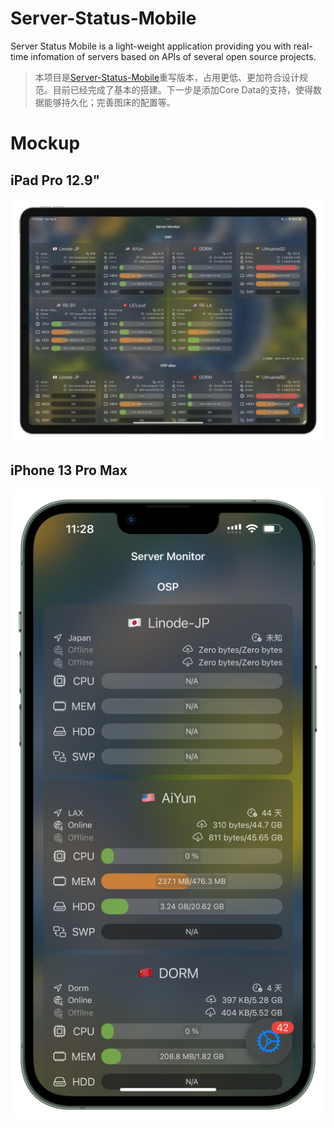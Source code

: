 # Server-Status-Mobile

Server Status Mobile is a light-weight application providing you with real-time infomation of servers based on APIs of several open source projects.

> 本项目是[Server-Status-Mobile](https://github.com/weirui-kong/Server-Status-Mobile/)重写版本，占用更低、更加符合设计规范。目前已经完成了基本的搭建。下一步是添加Core Data的支持，使得数据能够持久化；完善图床的配置等。


# Mockup

## iPad Pro 12.9"
![ipad](./img/ipad.png)

## iPhone 13 Pro Max
![iphone](./img/iphone.png)